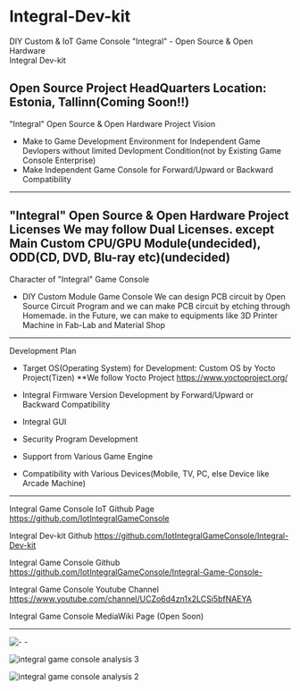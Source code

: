 # Integral-Dev-kit
DIY Custom & IoT Game Console "Integral" - Open Source & Open Hardware  
Integral Dev-kit

Open Source Project HeadQuarters Location: Estonia, Tallinn(Coming Soon!!)
--------------------------------------
"Integral" Open Source & Open Hardware Project Vision
 
- Make to Game Development Environment for Independent Game Devlopers without limited Devlopment Condition(not by Existing Game Console Enterprise)
- Make Independent Game Console for Forward/Upward or Backward Compatibility  

--------------------------------------
"Integral" Open Source & Open Hardware Project Licenses
We may follow Dual Licenses. except Main Custom CPU/GPU Module(undecided), ODD(CD, DVD, Blu-ray etc)(undecided)
--------------------------------------
Character of  "Integral" Game Console
- DIY Custom Module Game Console
We can design PCB circuit by Open Source Circuit Program and we can make PCB circuit by etching through Homemade.
in the Future, we can make to equipments like 3D Printer Machine in Fab-Lab and Material Shop   
--------------------------------------

Development Plan 
- Target OS(Operating System) for Development: Custom OS by Yocto Project(Tizen) 
**We follow Yocto Project
https://www.yoctoproject.org/

- Integral Firmware Version Development by Forward/Upward or Backward Compatibility  

- Integral GUI

- Security Program Development

- Support from Various Game Engine

- Compatibility with Various Devices(Mobile, TV, PC, else Device like Arcade Machine)
--------------------------------------
Integral Game Console IoT Github Page
https://github.com/IotIntegralGameConsole

Integral Dev-kit Github
https://github.com/IotIntegralGameConsole/Integral-Dev-kit

Integral Game Console Github
https://github.com/IotIntegralGameConsole/Integral-Game-Console-

Integral Game Console Youtube Channel
https://www.youtube.com/channel/UCZo6d4zn1x2LCSi5bfNAEYA

Integral Game Console MediaWiki Page
(Open Soon)

--------------------------------------
![- -](https://cloud.githubusercontent.com/assets/25099776/21939615/f317db08-da03-11e6-84ff-37beaf9e86cd.png)

![integral game console analysis 3](https://cloud.githubusercontent.com/assets/25099776/21938540/2396b9f2-d9ff-11e6-8114-58807434d359.jpg)

![integral game console analysis 2](https://cloud.githubusercontent.com/assets/25099776/21938544/2820d08e-d9ff-11e6-851e-699b890e3a17.jpg)

